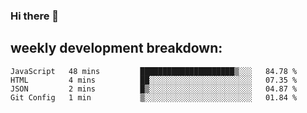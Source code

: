 ### Hi there 👋
## weekly development breakdown:
<!--START_SECTION:waka-->
```text
JavaScript   48 mins         █████████████████████▒░░░   84.78 % 
HTML         4 mins          ██░░░░░░░░░░░░░░░░░░░░░░░   07.35 % 
JSON         2 mins          █▒░░░░░░░░░░░░░░░░░░░░░░░   04.87 % 
Git Config   1 min           ▒░░░░░░░░░░░░░░░░░░░░░░░░   01.84 % 
```
<!--END_SECTION:waka-->

<!--
**zazu7765/zazu7765** is a ✨ _special_ ✨ repository because its `README.md` (this file) appears on your GitHub profile.

Here are some ideas to get you started:

- 🔭 I’m currently working on ...
- 🌱 I’m currently learning ...
- 👯 I’m looking to collaborate on ...
- 🤔 I’m looking for help with ...
- 💬 Ask me about ...
- 📫 How to reach me: ...
- 😄 Pronouns: ...
- ⚡ Fun fact: ...
-->
